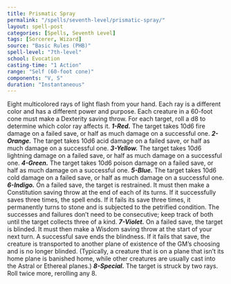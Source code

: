 ```yaml
---
title: Prismatic Spray
permalink: "/spells/seventh-level/prismatic-spray/"
layout: spell-post
categories: [Spells, Seventh Level]
tags: [Sorcerer, Wizard]
source: "Basic Rules (PHB)"
spell-level: "7th-level"
school: Evocation
casting-time: "1 Action"
range: "Self (60-foot cone)"
components: "V, S"
duration: "Instantaneous"
---
```


Eight multicolored rays of light flash from your hand. Each ray is a different color and has a different power and purpose. Each creature in a 60-foot cone must make a Dexterity saving throw. For each target, roll a d8 to determine which color ray affects it.
***1-Red.*** The target takes 10d6 fire damage on a failed save, or half as much damage on a successful one.
***2-Orange.*** The target takes 10d6 acid damage on a failed save, or half as much damage on a successful one.
***3-Yellow.*** The target takes 10d6 lightning damage on a failed save, or half as much damage on a successful one.
***4-Green.*** The target takes 10d6 poison damage on a failed save, or half as much damage on a successful one.
***5-Blue.*** The target takes 10d6 cold damage on a failed save, or half as much damage on a successful one.
***6-Indigo.*** On a failed save, the target is restrained. It must then make a Constitution saving throw at the end of each of its turns. If it successfully saves three times, the spell ends. If it fails its save three times, it permanently turns to stone and is subjected to the petrified condition. The successes and failures don’t need to be consecutive; keep track of both until the target collects three of a kind.
***7-Violet.*** On a failed save, the target is blinded. It must then make a Wisdom saving throw at the start of your next turn. A successful save ends the blindness. If it fails that save, the creature is transported to another plane of existence of the GM’s choosing and is no longer blinded. (Typically, a creature that is on a plane that isn’t its home plane is banished home, while other creatures are usually cast into the Astral or Ethereal planes.)
***8-Special.*** The target is struck by two rays. Roll twice more, rerolling any 8.